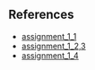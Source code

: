 ## References

- [assignment_1_1](https://m.blog.naver.com/PostView.naver?isHttpsRedirect=true&blogId=0511cjh&logNo=221431219142)  
- [assignment_1_2,3](http://yoonbumtae.com/?p=907)  
- [assignment_1_4](https://m.blog.naver.com/PostView.naver?isHttpsRedirect=true&blogId=oin610&logNo=30096081560)  